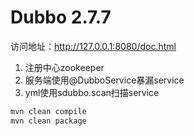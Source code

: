# Dubbo 2.7.7

访问地址：http://127.0.0.1:8080/doc.html

1. 注册中心zookeeper
2. 服务端使用@DubboService暴漏service
3. yml使用sdubbo.scan扫描service

```bash
mvn clean compile
mvn clean package
```